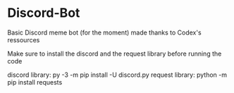 # Discord-Bot
Basic Discord meme bot (for the moment) made thanks to Codex's ressources

Make sure to install the discord and the request library before running the code

discord library: py -3 -m pip install -U discord.py
request library: python -m pip install requests
